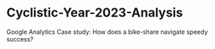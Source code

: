 # Cyclistic-Year-2023-Analysis
Google Analytics Case study: How does a bike-share navigate speedy success?
